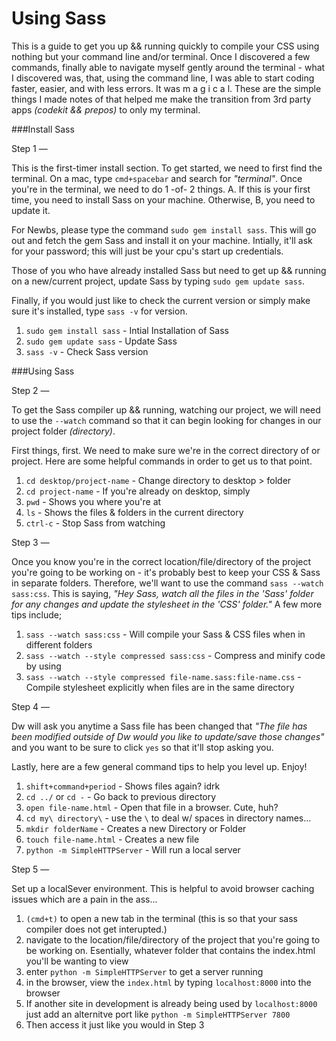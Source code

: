 # Using Sass
This is a guide to get you up && running quickly to compile your CSS using nothing but your command line and/or terminal. Once I discovered a few commands, finally able to navigate myself gently around the terminal - what I discovered was, that, using the command line, I was able to start coding faster, easier, and with less errors. It was m a g i c a l. These are the simple things I made notes of that helped me make the transition from 3rd party apps _(codekit && prepos)_ to only my terminal.

###Install Sass

Step 1 —

This is the first-timer install section. To get started, we need to first find the terminal. On a mac, type ```cmd+spacebar``` and search for _"terminal"_. Once you're in the terminal, we need to do 1 -of- 2 things. A. If this is your first time, you need to install Sass on your machine. Otherwise, B, you need to update it.

For Newbs, please type the command ```sudo gem install sass```. This will go out and fetch the gem Sass and install it on your machine. Intially, it'll ask for your password; this will just be your cpu's start up credentials.

Those of you who have already installed Sass but need to get up && running on a new/current project, update Sass by typing ```sudo gem update sass```.

Finally, if you would just like to check the current version or simply make sure it's installed, type ```sass -v``` for version.

1. ```sudo gem install sass``` - Intial Installation of Sass 
2. ```sudo gem update sass``` - Update Sass 
3. ```sass -v``` - Check Sass version


###Using Sass

Step 2 —

To get the Sass compiler up && running, watching our project, we will need to use the ```--watch``` command so that it can begin looking for changes in our project folder _(directory)_.

First things, first. We need to make sure we're in the correct directory of or project. Here are some helpful commands in order to get us to that point.

1. ```cd desktop/project-name``` - Change directory to desktop > folder
2. ```cd project-name``` - If you're already on desktop, simply
3. ```pwd``` - Shows you where you're at
4. ```ls``` - Shows the files & folders in the current directory
5. ```ctrl-c``` - Stop Sass from watching


Step 3 —

Once you know you're in the correct location/file/directory of the project you're going to be working on - it's probably best to keep your CSS & Sass in separate folders. Therefore, we'll want to use the command ```sass --watch sass:css```. This is saying, _"Hey Sass, watch all the files in the 'Sass' folder for any changes and update the stylesheet in the 'CSS' folder."_ A few more tips include;

1. ```sass --watch sass:css``` - Will compile your Sass & CSS files when in different folders 
2. ```sass --watch --style compressed sass:css``` - Compress and minify code by using 
3. ```sass --watch --style compressed file-name.sass:file-name.css``` - Compile stylesheet explicitly when files are in the same directory

Step 4 —

Dw will ask you anytime a Sass file has been changed that _"The file has been modified outside of Dw would you like to update/save those changes"_ and you want to be sure to click ```yes``` so that it'll stop asking you.

Lastly, here are a few general command tips to help you level up. Enjoy!

1. ```shift+command+period``` - Shows files again? idrk
2. ```cd ../``` or ```cd -``` - Go back to previous directory
3. ```open file-name.html``` - Open that file in a browser. Cute, huh?
4. ```cd my\ directory\``` - use the ```\``` to deal w/ spaces in directory names...
5. ```mkdir folderName``` - Creates a new Directory or Folder
6. ```touch file-name.html``` - Creates a new file
7. ```python -m SimpleHTTPServer``` - Will run a local server

Step 5 —

Set up a localSever environment. This is helpful to avoid browser caching issues which are a pain in the ass...

1. ```(cmd+t)``` to open a new tab in the terminal (this is so that your sass compiler does not get interupted.)
2. navigate to the location/file/directory of the project that you're going to be working on. Esentially, whatever folder that contains the index.html you'll be wanting to view
3. enter ```python -m SimpleHTTPServer``` to get a server running
4. in the browser, view the ```index.html``` by typing ```localhost:8000``` into the browser
5. If another site in development is already being used by ```localhost:8000``` just add an alternitve port like ```python -m SimpleHTTPServer 7800```
6. Then access it just like you would in Step 3